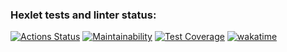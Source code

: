 ### Hexlet tests and linter status:

[![Actions Status](https://github.com/feeedback/backend-project-lvl3/workflows/hexlet-check/badge.svg)](https://github.com/feeedback/backend-project-lvl3/actions)
[![Maintainability](https://api.codeclimate.com/v1/badges/cc6bdd238a77ec92e0bc/maintainability)](https://codeclimate.com/github/feeedback/backend-project-lvl3/maintainability)
[![Test Coverage](https://api.codeclimate.com/v1/badges/cc6bdd238a77ec92e0bc/test_coverage)](https://codeclimate.com/github/feeedback/backend-project-lvl3/test_coverage)
[![wakatime](https://wakatime.com/badge/github/feeedback/backend-project-lvl3.svg)](https://wakatime.com/badge/github/feeedback/backend-project-lvl3)
